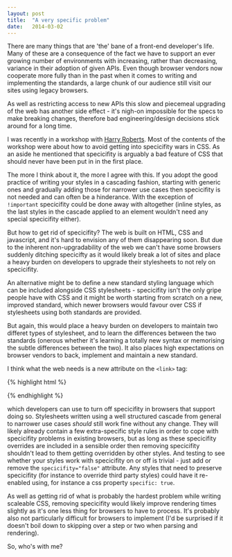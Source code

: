 ```yaml
---
layout: post
title:  "A very specific problem"
date:   2014-03-02
---
```


There are many things that are 'the' bane of a front-end developer's life. Many of these are a consequence of the fact we have to support an ever growing number of environments with increasing, rather than decreasing, variance in their adoption of given APIs. Even though browser vendors now cooperate more fully than in the past when it comes to writing and implementing the standards, a large chunk of our audience still visit our sites using legacy browsers.

As well as restricting access to new APIs this slow and piecemeal upgrading of the web has another side effect - it's nigh-on impossible for the specs to make breaking changes, therefore bad engineering/design decisions stick around for a long time. 

I was recently in a workshop with [Harry Roberts](http://csswizadry.com). Most of the contents of the workshop were about how to avoid getting into specicifity wars in CSS. As an aside he mentioned that specicifity is arguably a bad feature of CSS that should never have been put in in the first place. 

The more I think about it, the more I agree with this. If you adopt the good practice of writing your styles in a cascading fashion, starting with generic ones and gradually adding those for narrower use cases then specicifity is not needed and can often be a hinderance. With the exception of `!important` specicifity could be done away with altogether (inline styles, as the last styles in the cascade applied to an element wouldn't need any special specicifity either).

But how to get rid of specicifity? The web is built on HTML, CSS and javascript, and it's hard to envision any of them disappearing soon. But due to the inherent non-upgradability of the web we can't have some browsers suddenly ditching specicifty as it would likely break a lot of sites and place a heavy burden on developers to upgrade their stylesheets to not rely on specicifity.

An alternative might be to define a new standard styling language which can be included alongside CSS stylesheets - specicifity isn't the only gripe people have with CSS and it might be worth starting from scratch on a new, improved standard, which newer browsers would favour over CSS if stylesheets using both standards are provided.

But again, this would place a heavy burden on developers to maintain two differet types of stylesheet, and to learn the differences between the two standards (onerous whether it's learning a totally new syntax or memorising the subtle differences between the two). It also places high expectations on browser vendors to back, implement and maintain a new standard.

I think what the web needs is a new attribute on the `<link>` tag:

{% highlight html %}
<link rel="stylesheet" href="main.css" specicifity="false" />
{% endhighlight %}

which developers can use to turn off specicifity in browsers that support doing so. Stylesheets written using a well structured cascade from general to narrower use cases *should* still work fine without any change. They will likely already contain a few extra-specific style rules in order to cope with specicifity problems in existing browsers, but as long as these specicifity overrides are included in a sensible order then removing specicifity shouldn't lead to them getting overridden by other styles. And testing to see whether your styles work with specicifity on or off is trivial - just add or remove the `specicifity="false"` attribute. Any styles that need to preserve specicifity (for instance to override third party styles) could have it re-enabled using, for instance a css property `specific: true`.

As well as getting rid of what is probably the hardest problem while writing scaleable CSS, removing specicifity would likely improve rendering times slightly as it's one less thing for browsers to have to process. It's probably also not particularly difficult for browsers to implement (I'd be surprised if it doesn't boil down to skipping over a step or two when parsing and rendering).

So, who's with me?
